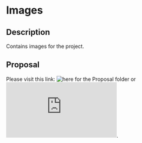# Images

## Description
Contains images for the project.

## Proposal
Please visit this link: ![here for the Proposal folder](https://github.com/peachhichew/Smol-Pet-Sim/tree/master/images/proposal) or ![here for the Proposal markdown file](https://github.com/peachhichew/Smol-Pet-Sim/blob/master/images/proposal/proposal-imgs.md).
